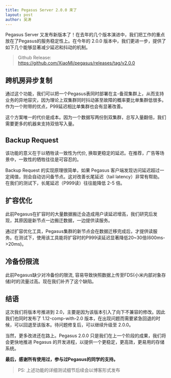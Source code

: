 ```yaml
---
title: Pegasus Server 2.0.0 来了
layout: post
author: 吴涛
---
```


Pegasus Server 又发布新版本了！在去年的几个版本演进中，我们把工作的重点放在了Pegasus的服务稳定性上。在今年的 2.0.0 版本中，我们更进一步，提供了如下几个能够显著减少延迟和抖动的机制。

> Github Release: <https://github.com/XiaoMi/pegasus/releases/tag/v2.0.0>

## 跨机房异步复制

通过这个功能，我们可以把一个Pegasus表同时部署在主-备双集群上，从而支持业务的异地容灾，因为理论上双集群同时抖动甚至故障的概率要比单集群低很多。作为一个附带的优点，P99延迟相比单集群也会有显著改善。

这个方案唯一的代价是成本。因为一个数据写两份到双集群，总写入量翻倍，我们需要更多的机器来支持双倍写入量。

## Backup Request

该功能的意义在于以牺牲读一致性为代价, 换取更稳定的延迟。在推荐，广告等场景中，一致性的牺牲往往是可容忍的。

Backup Request 的实现原理很简单，如果 Pegasus 客户端发现访问延迟超过一定阈值，则会自动访问备节点。这对改善长尾延迟（tail latency）非常有帮助。在我们的测试下，长尾延迟（P999读）往往能降低 2-5 倍。

## 扩容优化

此前Pegasus在扩容时的大量数据搬迁会造成用户读延迟增高，我们研究后发现，其原因是新节点一边搬迁数据，一边提供读服务。

通过扩容优化工具，Pegasus集群的新节点会在数据迁移完成后，才提供读服务。在测试下，使用该工具能将扩容时的P999读延迟显著降低20~30倍(600ms->20ms)。

## 冷备份限流

此前Pegasus缺少对冷备份的限流, 容易导致快照数据上传至FDS(小米内部对象存储)时的流量过高。现在我们补齐了这个缺陷。

## 结语

这次我们将版本号推进到 2.0，主要是因为该版本引入了向下不兼容的修改。因此我们也同时发布了 1.12-comp-with-2.0 版本，在出现问题而需要紧急回退的时候，可以回退至该版本。待问题修复后，可以继续升级至 2.0.0。

当然，更多改进还在路上。Pegasus 2.0.0 只是我们在上一个阶段的成果，我们将会更快地推进 Pegasus 的开发进程，以提供一个更稳定，更高效，更易用的存储系统。

**最后，感谢所有使用过，参与过Pegasus的同学的支持。**

> PS: 上述功能的详细测试细节后续会以博客形式发布
